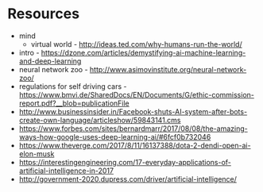 
# Resources
- mind
  - virtual world - http://ideas.ted.com/why-humans-run-the-world/
- intro - https://dzone.com/articles/demystifying-ai-machine-learning-and-deep-learning
- neural network zoo - http://www.asimovinstitute.org/neural-network-zoo/
- regulations for self driving cars - https://www.bmvi.de/SharedDocs/EN/Documents/G/ethic-commission-report.pdf?__blob=publicationFile
- http://www.businessinsider.in/Facebook-shuts-AI-system-after-bots-create-own-language/articleshow/59843141.cms
- https://www.forbes.com/sites/bernardmarr/2017/08/08/the-amazing-ways-how-google-uses-deep-learning-ai/#6fcf0b732046
- https://www.theverge.com/2017/8/11/16137388/dota-2-dendi-open-ai-elon-musk
- https://interestingengineering.com/17-everyday-applications-of-artificial-intelligence-in-2017
- http://government-2020.dupress.com/driver/artificial-intelligence/